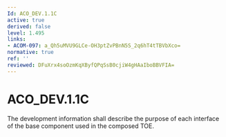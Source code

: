 ```yaml
---
Id: ACO_DEV.1.1C
active: true
derived: false
level: 1.495
links:
- ACOM-097: a_Qh5uMVU9GLCe-OH3ptZvPBnN5S_2q6hT4tTBVbXco=
normative: true
ref: ''
reviewed: DFuXrx4soOzmKqXByfQPqSsB0cjiW4gHAaIboBBVFIA=
---
```


# ACO_DEV.1.1C

The development information shall describe the purpose of each interface of the base component used in the composed TOE.